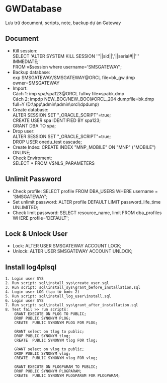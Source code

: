 # GWDatabase
Lưu trữ document, scripts, note, backup dự án Gateway

## Document
 - Kill session:  
 SELECT 'ALTER SYSTEM KILL SESSION '''||sid||','||serial#||''' IMMEDIATE;'  
 FROM v$session where username='SMSGATEWAY';
 - Backup database:  
 exp SMSGATEWAY/SMSGATEWAY@ORCL file=bk_gw.dmp owner=SMSGATEWAY
 - Import:  
 Cách 1: imp spa/spa123@ORCL full=y file=spabk.dmp <br />
 Cách 2: impdp NEW_BOC/NEW_BOC@ORCL_204 dumpfile=bk.dmp full=Y 	(D:\app\admin\admin\orcl\dpdump)
 - Create database:  
 ALTER SESSION SET "_ORACLE_SCRIPT"=true;  
 CREATE USER spa IDENTIFIED BY spa123;  
 GRANT DBA TO spa;  					
 - Drop user:   
 ALTER SESSION SET "_ORACLE_SCRIPT"=true;   
 DROP USER onedu_test cascade;  
 - Create Index: 
 CREATE INDEX "MNP_MOBILE" ON "MNP" ("MOBILE") ONLINE;
 - Check Enviroment:  
 SELECT * FROM V$NLS_PARAMETERS 

## Unlimit Password
  - Check profile: SELECT profile FROM DBA_USERS WHERE username = 'SMSGATEWAY';
  - Set unlimit password: ALTER profile DEFAULT LIMIT password_life_time UNLIMITED;
  - Check limit password: SELECT resource_name, limit FROM dba_profiles WHERE profile='DEFAULT';

## Lock & Unlock User
 - Lock: ALTER USER SMSGATEWAY ACCOUNT LOCK;
 - Unlock: ALTER USER SMSGATEWAY ACCOUNT UNLOCK;
 
## Install log4plsql
	1. Login user SYS
	2. Run script: sql\install_sys\create_user.sql
	3. Run script: sql\install_sys\grant_before_installation.sql
	4. Login user LOG (tạo từ bước 2)
	5. Run script: sql\install_log_user\install.sql
	6. Login user SYS
	7. Run script: sql\install_sys\grant_after_installation.sql
	8. Test fail >> run scripts:
		GRANT EXECUTE ON PLOG TO PUBLIC;
		DROP PUBLIC SYNONYM PLOG;
		CREATE  PUBLIC SYNONYM PLOG FOR PLOG;

		GRANT select on tlog to public;
		DROP PUBLIC SYNONYM tlog;
		CREATE  PUBLIC SYNONYM tlog FOR tlog;

		GRANT select on vlog to public;
		DROP PUBLIC SYNONYM vlog;
		CREATE  PUBLIC SYNONYM vlog FOR vlog;

		GRANT EXECUTE ON PLOGPARAM TO PUBLIC;
		DROP PUBLIC SYNONYM PLOGPARAM;
		CREATE  PUBLIC SYNONYM PLOGPARAM FOR PLOGPARAM;
